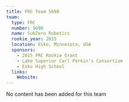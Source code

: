 ```yaml
---
title: FRC Team 5690
team:
  type: FRC
  number: 5690
  name: SubZero Robotics
  rookie_year: 2015
  location: Esko, Minnesota, USA
  sponsors:
    - 2015 FRC Rookie Grant
    - Lake Superior Carl Perkin’s Consortium
    - Esko High School
  links:
    Website: 
---
```

No content has been added for this team